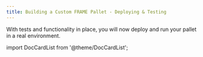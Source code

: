 ```yaml
---
title: Building a Custom FRAME Pallet - Deploying & Testing
---
```


With tests and functionality in place, you will now deploy and run your pallet in a real environment.

import DocCardList from '@theme/DocCardList';

<DocCardList />
